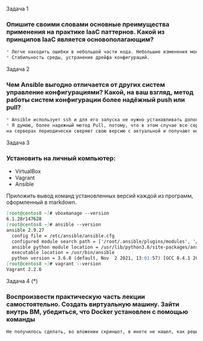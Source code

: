 Задача 1
### Опишите своими словами основные преимущества применения на практике IaaC паттернов. Какой из принципов IaaC является основополагающим?
```markdown
* Легче находить ошибки в небольшой части кода. Небольшие изменения можно легко откатить, если обнаружена проблема.
* Стабильность среды, устранение дрейфа конфигураций.
```
Задача 2
### Чем Ansible выгодно отличается от других систем управление конфигурациями? Какой, на ваш взгляд, метод работы систем конфигурации более надёжный push или pull?
```markdown
* Ansible использует ssh и для его запуска не нужно устанавливать дополнительное ПО.
* Я думаю, более надежный метод Pull, потому, что в этом случае все сервера точно получат новую конфигурацию т.к. агенты
на серверах периодически сверяют свою версию с актуальной и получают новую если версии отличаются.
```
Задача 3
### Установить на личный компьютер:

* VirtualBox
* Vagrant
* Ansible

Приложить вывод команд установленных версий каждой из программ, оформленный в markdown.
```markdown
[root@centos8 ~]# vboxmanage --version
6.1.28r147628
[root@centos8 ~]# ansible --version
ansible 2.9.27
  config file = /etc/ansible/ansible.cfg
  configured module search path = ['/root/.ansible/plugins/modules', '/usr/share
  ansible python module location = /usr/lib/python3.6/site-packages/ansible
  executable location = /usr/bin/ansible
  python version = 3.6.8 (default, Nov  2 2021, 13:01:57) [GCC 8.4.1 20200928 (R
[root@centos8 ~]# vagrant --version
Vagrant 2.2.6
```
Задача 4 (*)
### Воспроизвести практическую часть лекции самостоятельно. Создать виртуальную машину. Зайти внутрь ВМ, убедиться, что Docker установлен с помощью команды
```markdown
Не получилось сделать, во вложении скриншот, в инете не нашел, как решить проблему...
```